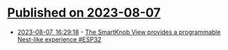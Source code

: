 # [Published on 2023-08-07](index.md)

* [2023-08-07, 16:29:18](https://lobste.rs/s/dbgqaw/smartknob_view_provides_programmable) - [The SmartKnob View provides a programmable Nest-like experience #ESP32](https://blog.adafruit.com/2023/08/07/the-smartknob-view-provides-a-programmable-nest-like-experience-esp32/)
